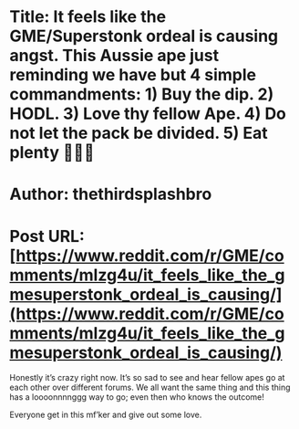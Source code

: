 # Title: It feels like the GME/Superstonk ordeal is causing angst. This Aussie ape just reminding we have but 4 simple commandments: 1) Buy the dip. 2) HODL. 3) Love thy fellow Ape. 4) Do not let the pack be divided. 5) Eat plenty 🍌🍌🍌
# Author: thethirdsplashbro
# Post URL: [https://www.reddit.com/r/GME/comments/mlzg4u/it_feels_like_the_gmesuperstonk_ordeal_is_causing/](https://www.reddit.com/r/GME/comments/mlzg4u/it_feels_like_the_gmesuperstonk_ordeal_is_causing/)


Honestly it’s crazy right now. It’s so sad to see and hear fellow apes go at each other over different forums. We all want the same thing and this thing has a loooonnnnggg way to go; even then who knows the outcome!

Everyone get in this mf’ker and give out some love.